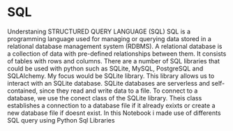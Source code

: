 # SQL
Understaning STRUCTURED QUERY LANGUAGE (SQL)
SQL is a programming language used for managing or querying data stored in a relational database management system (RDBMS). A relational database is a collection of data with pre-defined relationships between them. It consists of tables with rows and columns.
There are a number of SQL libraries that could be used with python such as SQLite, MySQL, PostgreSQL and SQLAlchemy. My focus would be SQLite library. This library allows us to interact with an SQLite database. SQLite databases are serverless and self-contained, since they read and write data to a file. To connect to a database, we use the conect class of the SQLite library. Theis class establishes a connection to a database file if it already exixts or create a new database file if doesnt exist.
In this Notebook i made use of differents SQL query using Python Sql Libraries
